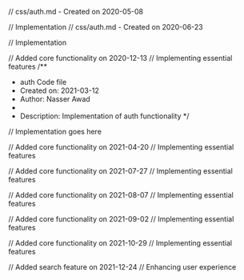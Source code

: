 // css/auth.md - Created on 2020-05-08

// Implementation
// css/auth.md - Created on 2020-06-23

// Implementation

// Added core functionality on 2020-12-13
// Implementing essential features
/**
 * auth Code file
 * Created on: 2021-03-12
 * Author: Nasser Awad
 *
 * Description: Implementation of auth functionality
 */
 
// Implementation goes here


// Added core functionality on 2021-04-20
// Implementing essential features

// Added core functionality on 2021-07-27
// Implementing essential features

// Added core functionality on 2021-08-07
// Implementing essential features

// Added core functionality on 2021-09-02
// Implementing essential features

// Added core functionality on 2021-10-29
// Implementing essential features

// Added search feature on 2021-12-24
// Enhancing user experience
